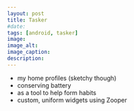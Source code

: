 ```yaml
---
layout: post
title: Tasker
#date: 
tags: [android, tasker]
image: 
image_alt: 
image_caption: 
description: 
---
```


 - my home profiles (sketchy though)
 - conserving battery
 - as a tool to help form habits
 - custom, uniform widgets using Zooper